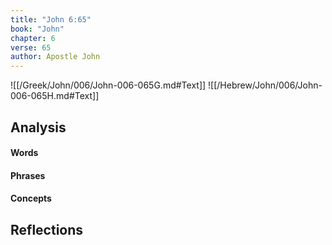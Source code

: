 ```yaml
---
title: "John 6:65"
book: "John"
chapter: 6
verse: 65
author: Apostle John
---
```

![[/Greek/John/006/John-006-065G.md#Text]]
![[/Hebrew/John/006/John-006-065H.md#Text]]

## Analysis

#### Words

#### Phrases

#### Concepts

## Reflections
